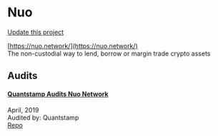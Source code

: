 
# Nuo

[Update this project](https://github.com/ConsenSys/blockchainSecurityDB/edit/master/projects/nuo.json)
  
[https://nuo.network/](https://nuo.network/)<br>
The non-custodial way to lend, borrow or margin trade crypto assets


## Audits



#### [Quantstamp Audits Nuo Network](https://quantstamp.com/blog/quantstamp-audits-nuo-network)

April, 2019<br>
Audited by: Quantstamp<br>
[Repo](https://github.com/NuoNetwork/nuo-audited-contracts)
      

  




